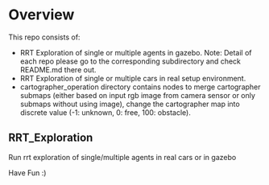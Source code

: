 # Overview
This repo consists of:
- RRT Exploration of single or multiple agents in gazebo.
Note: Detail of each repo please go to the corresponding subdirectory and check README.md there out.
- RRT Exploration of single or multiple cars in real setup environment.
- cartographer_operation directory contains nodes to merge cartographer submaps (either based on input rgb image from camera sensor or only submaps without using image), change the cartographer map into discrete value (-1: unknown, 0: free, 100: obstacle).


## RRT_Exploration
Run rrt exploration of single/multiple agents in real cars or in gazebo


Have Fun :)

